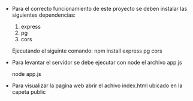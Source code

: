 * Para el correcto funcionamiento de este proyecto se deben instalar las siguientes dependencias:

    1. express
    2. pg
    3. cors
    
    Ejecutando el siguinte comando:
    npm install express pg cors

* Para levantar el servidor se debe ejecutar con node el archivo app.js

    node app.js


* Para visualizar la pagina web abrir el achivo index.html ubicado en la capeta public